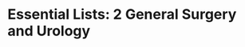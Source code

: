 Essential Lists: 2 General Surgery and Urology
==============================================

## 

